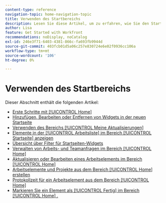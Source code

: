 ```yaml
---
content-type: reference
navigation-topic: home-navigation-topic
title: Verwenden des Startbereichs
description: Lesen Sie diese Artikel, um zu erfahren, wie Sie den Startbereich in Adobe Workfront verwenden.
author: Lisa
feature: Get Started with Workfront
recommendations: noDisplay, noCatalog
exl-id: 246e3f71-6403-4381-866c-fa693fb9944d
source-git-commit: 403fcb01d5a06c257e830724e6e02f0936cc106a
workflow-type: tm+mt
source-wordcount: '106'
ht-degree: 0%

---
```


# Verwenden des Startbereichs

Dieser Abschnitt enthält die folgenden Artikel:

* [Erste Schritte mit [!UICONTROL Home]](../../../workfront-basics/using-home/using-the-home-area/get-started-with-home.md)
* [Hinzufügen, Bearbeiten oder Entfernen von Widgets in der neuen Startseite](/help/quicksilver/workfront-basics/using-home/using-the-home-area/add-edit-remove-widgets-in-new-home.md)
* [Verwenden des Bereichs [!UICONTROL Meine Aktualisierungen]](../../../workfront-basics/using-home/using-the-home-area/my-updates-area.md)
* [Elemente in der [!UICONTROL Arbeitsliste] im Bereich [!UICONTROL Startseite] anzeigen](../../../workfront-basics/using-home/using-the-home-area/display-items-in-home-work-list.md)
* [Übersicht über Filter für Startseiten-Widgets](/help/quicksilver/workfront-basics/using-home/using-the-home-area/widget-filter-overview-home.md)
* [Verwalten von Arbeits- und Teamanfragen im Bereich [!UICONTROL Home]](../../../workfront-basics/using-home/using-the-home-area/manage-work-and-team-requests-home.md)
* [Aktualisieren oder Bearbeiten eines Arbeitselements im Bereich [!UICONTROL Home]](../../../workfront-basics/using-home/using-the-home-area/update-and-edit-work-item-home.md)
* [Arbeitselemente und Projekte aus dem Bereich [!UICONTROL Home] erstellen](../../../workfront-basics/using-home/using-the-home-area/create-work-items-in-home.md)
* [Protokollzeit für ein Arbeitselement aus dem Bereich [!UICONTROL Home]](../../../workfront-basics/using-home/using-the-home-area/log-time-on-work-item-in-home.md)
* [Markieren Sie ein Element als [!UICONTROL Fertig] im Bereich [!UICONTROL Home] .](../../../workfront-basics/using-home/using-the-home-area/mark-item-done-in-home.md)